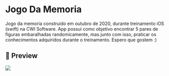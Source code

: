 # Jogo Da Memoria

Jogo da memoria construido em outubro de 2020, durante treinamento iOS (swift) na CWI Software. App possui como objetivo encontrar 5 pares de figuras embaralhadas randomicamente, mas junto com isso, praticar os conhecimentos adquiridos durante o treinamento. Espero que gostem :)

## :eyes: Preview
![](https://cdn.discordapp.com/attachments/576875163686010911/765512438552068126/Gravacao_de_Tela_2020-10-13_as_06.44.46.gif)
